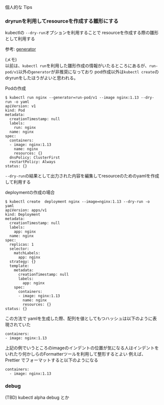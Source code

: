 個人的な Tips

### dryrunを利用してresourceを作成する雛形にする
kubectlの `--dry-run`オプションを利用することで resourceを作成する際の雛形として利用する

参考: [generator](https://kubernetes.io/docs/reference/kubectl/conventions/#generators)

(メモ)  
以前は、`kubectl run`を利用した雛形作成の情報がいたるところにあるが、`run-pod/v1`以外の`generator`が非推奨になっており pod作成以外は`kubectl create`のdryrunをしたほうがよいと思われる。

Podの作成
```
$ kubectl run nginx --generator=run-pod/v1 --image nginx:1.13 --dry-run -o yaml
apiVersion: v1
kind: Pod
metadata:
  creationTimestamp: null
  labels:
    run: nginx
  name: nginx
spec:
  containers:
  - image: nginx:1.13
    name: nginx
    resources: {}
  dnsPolicy: ClusterFirst
  restartPolicy: Always
status: {}
```
`--dry-run`の結果として出力された内容を編集してresourceのためのyamlを作成して利用する

deploymentの作成の場合
```
$ kubectl create  deployment nginx --image=nginx:1.13 --dry-run -o yaml
apiVersion: apps/v1
kind: Deployment
metadata:
  creationTimestamp: null
  labels:
    app: nginx
  name: nginx
spec:
  replicas: 1
  selector:
    matchLabels:
      app: nginx
  strategy: {}
  template:
    metadata:
      creationTimestamp: null
      labels:
        app: nginx
    spec:
      containers:
      - image: nginx:1.13
        name: nginx
        resources: {}
status: {}
```
この方法で yamlを生成した際、配列を値としてもつハッシュは以下のように表現されていた
```
containers:
- image: nginx:1.13
```
上記の例でいうところのimageのインデントの位置が気になる人はインデントをいれたり何かしらのFormatterツールを利用して整形するとよい
例えば、Prettier でフォーマットすると以下のようになる
```
containers:
  - image: nginx:1.13
```

### debug

(TBD) kubectl alpha debug とか
